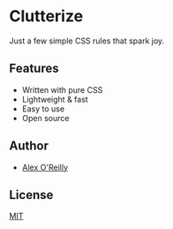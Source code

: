 # Clutterize

Just a few simple CSS rules that spark joy.

## Features

- Written with pure CSS
- Lightweight & fast
- Easy to use
- Open source

## Author

- [Alex O'Reilly](https://www.alekzandriia.com)

## License

[MIT](./LICENSE.md)
